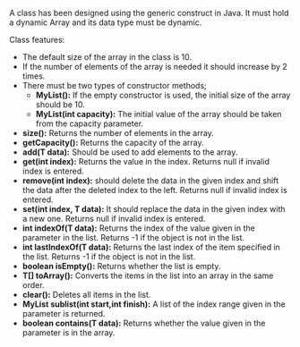 A class has been designed using the generic construct in Java.
It must hold a dynamic Array and its data type must be dynamic.


Class features:
- The default size of the array in the class is 10.
- If the number of elements of the array is needed it should increase by 2 times.
- There must be two types of constructor methods;
  - **MyList():** If the empty constructor is used, the initial size of the array should be 10.
  - **MyList(int capacity):** The initial value of the array should be taken from the capacity parameter.
- **size():** Returns the number of elements in the array. 
- **getCapacity():** Returns the capacity of the array.
- **add(T data):** Should be used to add elements to the array.
- **get(int index):** Returns the value in the index. Returns null if invalid index is entered.
- **remove(int index):** should delete the data in the given index and shift the data after the deleted index to the left. Returns null if invalid index is entered. 
- **set(int index, T data):** It should replace the data in the given index with a new one. Returns null if invalid index is entered.
- **int indexOf(T data):** Returns the index of the value given in the parameter in the list. Returns -1 if the object is not in the list. 
- **int lastIndexOf(T data):** Returns the last index of the item specified in the list. Returns -1 if the object is not in the list.
- **boolean isEmpty():** Returns whether the list is empty. 
- **T[] toArray():** Converts the items in the list into an array in the same order. 
- **clear():** Deletes all items in the list.
- **MyList<T> sublist(int start,int finish):** A list of the index range given in the parameter is returned. 
- **boolean contains(T data):** Returns whether the value given in the parameter is in the array.